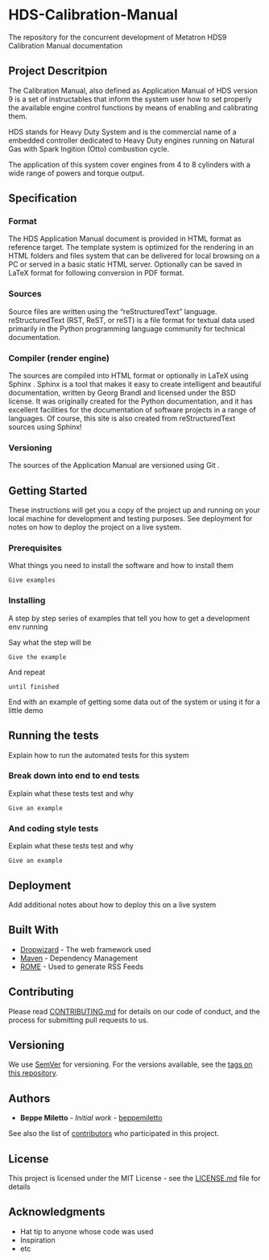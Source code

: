 # HDS-Calibration-Manual
The repository for the concurrent development of Metatron HDS9 Calibration Manual documentation

## Project Descritpion

The Calibration Manual, also defined as Application Manual of HDS version 9 is a set of instructables that inform the system user how to set properly the available engine control functions by means of enabling and calibrating them.

HDS stands for Heavy Duty System and is the commercial name of a embedded controller dedicated to Heavy Duty engines running on Natural Gas with Spark Ingition (Otto) combustion cycle.

The application of this system cover engines from 4 to 8 cylinders with a wide range of powers and torque output.


##	Specification
###	Format
The HDS Application Manual document is provided in HTML format as reference target. The template system is optimized for the rendering in an HTML folders and files system that can be delivered for local browsing on a PC or served in a basic static HTML server. Optionally can be saved in LaTeX format for following conversion in PDF format.
###	Sources
Source files are written using the “reStructuredText” language.  reStructuredText (RST, ReST, or reST) is a file format for textual data used primarily in the Python programming language community for technical documentation. 
###	Compiler (render engine)
The sources are compiled into HTML format or optionally in  LaTeX using Sphinx . 
Sphinx is a tool that makes it easy to create intelligent and beautiful documentation, written by Georg Brandl and licensed under the BSD license. It was originally created for the Python documentation, and it has excellent facilities for the documentation of software projects in a range of languages. Of course, this site is also created from reStructuredText sources using Sphinx! 
###	Versioning
The sources of the Application Manual are versioned using Git .

## Getting Started

These instructions will get you a copy of the project up and running on your local machine for development and testing purposes. See deployment for notes on how to deploy the project on a live system.

### Prerequisites

What things you need to install the software and how to install them

```
Give examples
```

### Installing

A step by step series of examples that tell you how to get a development env running

Say what the step will be

```
Give the example
```

And repeat

```
until finished
```

End with an example of getting some data out of the system or using it for a little demo

## Running the tests

Explain how to run the automated tests for this system

### Break down into end to end tests

Explain what these tests test and why

```
Give an example
```

### And coding style tests

Explain what these tests test and why

```
Give an example
```

## Deployment

Add additional notes about how to deploy this on a live system

## Built With

* [Dropwizard](http://www.dropwizard.io/1.0.2/docs/) - The web framework used
* [Maven](https://maven.apache.org/) - Dependency Management
* [ROME](https://rometools.github.io/rome/) - Used to generate RSS Feeds

## Contributing

Please read [CONTRIBUTING.md](https://gist.github.com/PurpleBooth/b24679402957c63ec426) for details on our code of conduct, and the process for submitting pull requests to us.

## Versioning

We use [SemVer](http://semver.org/) for versioning. For the versions available, see the [tags on this repository](https://github.com/your/project/tags). 

## Authors

* **Beppe Miletto** - *Initial work* - [beppemiletto](https://github.com/beppemiletto)

See also the list of [contributors](https://github.com/your/project/contributors) who participated in this project.

## License

This project is licensed under the MIT License - see the [LICENSE.md](LICENSE.md) file for details

## Acknowledgments

* Hat tip to anyone whose code was used
* Inspiration
* etc
# 
